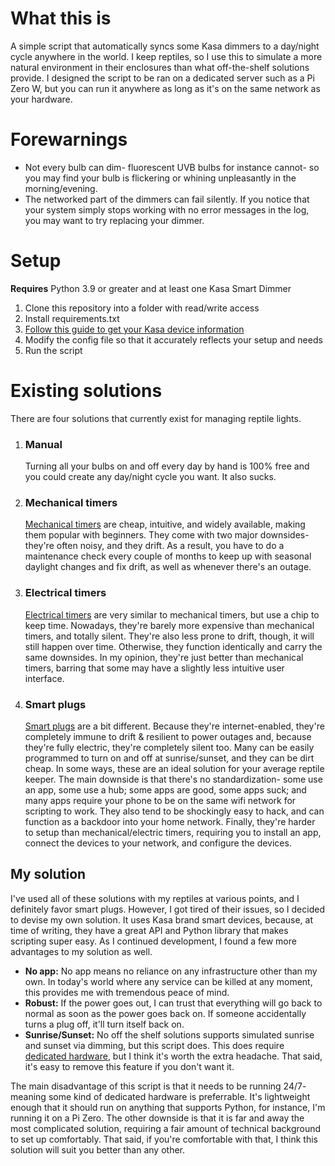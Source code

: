 # What this is
A simple script that automatically syncs some Kasa dimmers to a day/night cycle anywhere in the world. I keep reptiles, so I use this to simulate a more natural environment in their enclosures than what off-the-shelf solutions provide. I designed the script to be ran on a dedicated server such as a Pi Zero W, but you can run it anywhere as long as it's on the same network as your hardware.

# Forewarnings
* Not every bulb can dim- fluorescent UVB bulbs for instance cannot- so you may find your bulb is flickering or whining unpleasantly in the morning/evening.
* The networked part of the dimmers can fail silently. If you notice that your system simply stops working with no error messages in the log, you may want to try replacing your dimmer.

# Setup
**Requires** Python 3.9 or greater and at least one Kasa Smart Dimmer
1. Clone this repository into a folder with read/write access
2. Install requirements.txt
3. [Follow this guide to get your Kasa device information](https://python-kasa.readthedocs.io/en/latest/)
4. Modify the config file so that it accurately reflects your setup and needs
5. Run the script

# Existing solutions
There are four solutions that currently exist for managing reptile lights.
1. ### Manual

   Turning all your bulbs on and off every day by hand is 100% free and you could create any day/night cycle you want. It also sucks.
2. ### Mechanical timers

   [Mechanical timers](https://www.amazon.com/GE-Mechanical-Intervals-Decorations-46211/dp/B07YQKNC4D/ref=sr_1_5?keywords=mechanical+outlet+timer&qid=1695593724&sr=8-5) are cheap, intuitive, and widely available, making them popular with beginners. They come with two major downsides- they're often noisy, and they drift. As a result, you have to do a maintenance check every couple of months to keep up with seasonal daylight changes and fix drift, as well as whenever there's an outage.
3. ### Electrical timers

   [Electrical timers](https://www.amazon.com/Fosmon-Programmable-Seasonal-Portable-Aquarium/dp/B07HCQKRRY/ref=sr_1_6?keywords=outlet%2Btimer&qid=1695594132&sr=8-6&th=1) are very similar to mechanical timers, but use a chip to keep time. Nowadays, they're barely more expensive than mechanical timers, and totally silent. They're also less prone to drift, though, it will still happen over time. Otherwise, they function identically and carry the same downsides. In my opinion, they're just better than mechanical timers, barring that some may have a slightly less intuitive user interface.
4. ### Smart plugs

   [Smart plugs](https://www.amazon.com/BN-LINK-Monitoring-Function-Compatible-Assistant/dp/B07CVPKD8Z/ref=sxin_14_pa_sp_search_thematic_sspa?content-id=amzn1.sym.1c86ab1a-a73c-4131-85f1-15bd92ae152d%3Aamzn1.sym.1c86ab1a-a73c-4131-85f1-15bd92ae152d&cv_ct_cx=outlet+timer&keywords=outlet+timer&pd_rd_i=B07CVPKD8Z&pd_rd_r=e67b4845-b45c-4157-b841-5e58270cb774&pd_rd_w=UkVWU&pd_rd_wg=v4H3c&pf_rd_p=1c86ab1a-a73c-4131-85f1-15bd92ae152d&pf_rd_r=YZVE1NQHJJXHBENVCX92&qid=1695594132&sbo=RZvfv%2F%2FHxDF%2BO5021pAnSA%3D%3D&sr=1-2-364cf978-ce2a-480a-9bb0-bdb96faa0f61-spons&sp_csd=d2lkZ2V0TmFtZT1zcF9zZWFyY2hfdGhlbWF0aWM&psc=1) are a bit different. Because they're internet-enabled, they're completely immune to drift & resilient to power outages and, because they're fully electric, they're completely silent too. Many can be easily programmed to turn on and off at sunrise/sunset, and they can be dirt cheap. In some ways, these are an ideal solution for your average reptile keeper. The main downside is that there's no standardization- some use an app, some use a hub; some apps are good, some apps suck; and many apps require your phone to be on the same wifi network for scripting to work. They also tend to be shockingly easy to hack, and can function as a backdoor into your home network. Finally, they're harder to setup than mechanical/electric timers, requiring you to install an app, connect the devices to your network, and configure the devices.

## My solution
I've used all of these solutions with my reptiles at various points, and I definitely favor smart plugs. However, I got tired of their issues, so I decided to devise my own solution. It uses Kasa brand smart devices, because, at time of writing, they have a great API and Python library that makes scripting super easy. As I continued development, I found a few more advantages to my solution as well.
* **No app:** No app means no reliance on any infrastructure other than my own. In today's world where any service can be killed at any moment, this provides me with tremendous peace of mind.
* **Robust:** If the power goes out, I can trust that everything will go back to normal as soon as the power goes back on. If someone accidentally turns a plug off, it'll turn itself back on.
* **Sunrise/Sunset:** No off the shelf solutions supports simulated sunrise and sunset via dimming, but this script does. This does require [dedicated hardware](https://www.amazon.com/smart-outdoor-dimmer-plug-kasa/dp/B09DT173R1), but I think it's worth the extra headache. That said, it's easy to remove this feature if you don't want it.

The main disadvantage of this script is that it needs to be running 24/7- meaning some kind of dedicated hardware is preferrable. It's lightweight enough that it should run on anything that supports Python, for instance, I'm running it on a Pi Zero. The other downside is that it is far and away the most complicated solution, requiring a fair amount of technical background to set up comfortably. That said, if you're comfortable with that, I think this solution will suit you better than any other.
